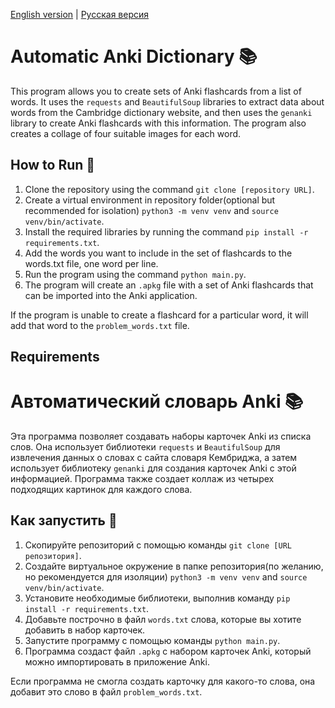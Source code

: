 [English version](#automatic-anki-dictionary-) | [Русская версия](#автоматический-словарь-anki-)

# Automatic Anki Dictionary 📚

This program allows you to create sets of Anki flashcards from a list of words. It uses the `requests` and `BeautifulSoup` libraries to extract data about words from the Cambridge dictionary website, and then uses the `genanki` library to create Anki flashcards with this information. The program also creates a collage of four suitable images for each word.

## How to Run 🚀

1. Clone the repository using the command `git clone [repository URL]`.
2. Create a virtual environment in repository folder(optional but recommended for isolation) `python3 -m venv venv` and `source venv/bin/activate`.
3. Install the required libraries by running the command `pip install -r requirements.txt`.
4. Add the words you want to include in the set of flashcards to the words.txt file, one word per line.
5. Run the program using the command `python main.py`.
6. The program will create an `.apkg` file with a set of Anki flashcards that can be imported into the Anki application.

If the program is unable to create a flashcard for a particular word, it will add that word to the `problem_words.txt` file.

## Requirements

# Автоматический словарь Anki 📚

Эта программа позволяет создавать наборы карточек Anki из списка слов. Она использует библиотеки `requests` и `BeautifulSoup` для извлечения данных о словах с сайта словаря Кембриджа, а затем использует библиотеку `genanki` для создания карточек Anki с этой информацией. Программа также создает коллаж из четырех подходящих картинок для каждого слова.

## Как запустить 🚀

1. Скопируйте репозиторий с помощью команды `git clone [URL репозитория]`.
2. Создайте виртуальное окружение в папке репозитория(по желанию, но рекомендуется для изоляции) `python3 -m venv venv` and `source venv/bin/activate`.
3. Установите необходимые библиотеки, выполнив команду `pip install -r requirements.txt`.
4. Добавьте построчно в файл `words.txt` слова, которые вы хотите добавить в набор карточек.
5. Запустите программу с помощью команды `python main.py`.
6. Программа создаст файл `.apkg` с набором карточек Anki, который можно импортировать в приложение Anki.

Если программа не смогла создать карточку для какого-то слова, она добавит это слово в файл `problem_words.txt`.
